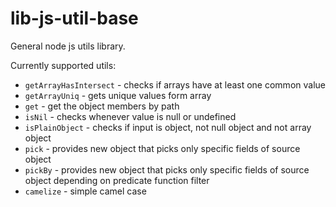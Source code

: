 # lib-js-util-base

General node js utils library.

Currently supported utils:
- `getArrayHasIntersect` - checks if arrays have at least one common value
- `getArrayUniq` - gets unique values form array
- `get` - get the object members by path
- `isNil` - checks whenever value is null or undefined
- `isPlainObject` - checks if input is object, not null object and not array object
- `pick` - provides new object that picks only specific fields of source object
- `pickBy` -  provides new object that picks only specific fields of source object depending on predicate function filter
- `camelize` - simple camel case
